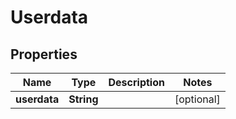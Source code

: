 

# Userdata


## Properties

| Name | Type | Description | Notes |
|------------ | ------------- | ------------- | -------------|
|**userdata** | **String** |  |  [optional] |




